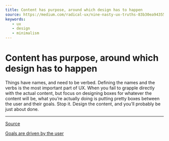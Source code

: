 ```yaml
---
title: Content has purpose, around which design has to happen
source: https://medium.com/radical-ux/nine-nasty-ux-truths-83b30ea94355
keywords: 
   - ux
   - design
   - minimalism
---
```


# Content has purpose, around which design has to happen

Things have names, and need to be verbed. Defining the names and the verbs is the most important part of UX.
When you fail to grapple directly with the actual content, but focus on designing boxes for whatever the content will be, what you’re actually doing is putting pretty boxes between the user and their goals. Stop it. Design the content, and you’ll probably be just about done.

----

[Source](https://medium.com/radical-ux/nine-nasty-ux-truths-83b30ea94355)

[Goals are driven by the user](./20191112140214.md)
